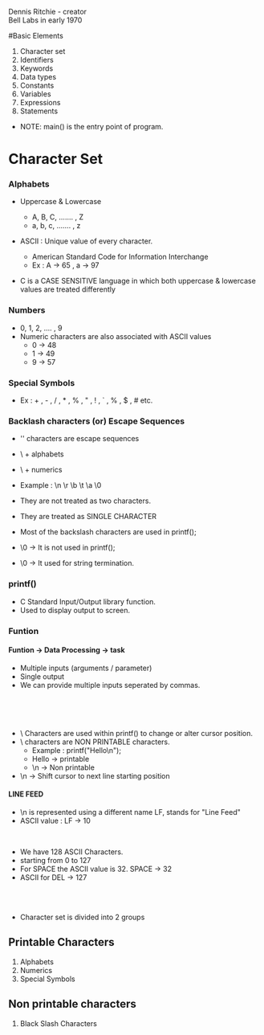 Dennis Ritchie - creator<br>
Bell Labs in early 1970<br>

#Basic Elements

1) Character set
2) Identifiers
3) Keywords
4) Data types
5) Constants
6) Variables
7) Expressions
8) Statements

* NOTE: main() is the entry point of program.

# Character Set

### Alphabets

* Uppercase & Lowercase
    - A, B, C, ....... , Z
    - a, b, c, ....... , z

* ASCII : Unique value of every character.
    - American Standard Code for Information Interchange
    - Ex : A -> 65  , a -> 97
* C is a CASE SENSITIVE language in which both uppercase & lowercase values are treated differently

### Numbers

* 0, 1, 2, .... , 9
* Numeric characters are also associated with ASCII values
    - 0 -> 48
    - 1 -> 49
    - 9 -> 57

### Special Symbols

* Ex : + , - , / , * , % , " , ! , ` , % , $ , # etc.

### Backlash characters (or) Escape Sequences

* '\' characters are escape sequences
* \ + alphabets
* \ + numerics

* Example : \n  \r  \b  \t  \a  \0

* They are not treated as two characters. 
* They are treated as SINGLE CHARACTER
* Most of the backslash characters are used in printf();
* \0  -> It is not used in printf();
* \0  -> It used for string termination.

### printf()
* C Standard Input/Output library function.
* Used to display output to screen.

### Funtion

#### Funtion -> Data Processing -> task

* Multiple inputs (arguments / parameter)
* Single output
* We can provide multiple inputs seperated by commas.
<br>
<br>
<br>

* \ Characters are used within printf() to change or alter cursor position.
* \ characters are NON PRINTABLE characters.
    - Example : printf("Hello\n");
    - Hello -> printable
    - \n -> Non printable
* \n -> Shift cursor to next line starting position

#### LINE FEED
* \n is represented using a different name LF, stands for "Line Feed"
* ASCII value :     LF -> 10
<br>

* We have 128 ASCII Characters.
* starting from 0 to 127
* For SPACE the ASCII value is 32.  SPACE -> 32
* ASCII for DEL -> 127

<br>
<br>

* Character set is divided into 2 groups

## Printable Characters
1) Alphabets
2) Numerics
3) Special Symbols

## Non printable characters
1) Black Slash Characters